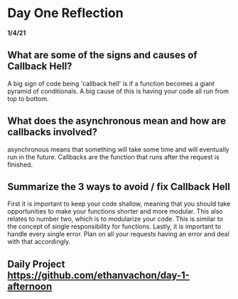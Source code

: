 # Day One Reflection
__1/4/21__

## What are some of the signs and causes of Callback Hell?
A big sign of code being 'callback hell' is if a function becomes a giant pyramid of conditionals. A big cause of this is having your code all run from top to bottom.

## What does the asynchronous mean and how are callbacks involved?
asynchronous means that something will take some time and will eventually run in the future. Callbacks are the function that runs after the request is finished.

## Summarize the 3 ways to avoid / fix Callback Hell
First it is important to keep your code shallow, meaning that you should take opportunities to make your functions shorter and more modular. This also relates to number two, which is to modularize your code. This is similar to the concept of single responsibility for functions. Lastly, it is important to handle every single error. Plan on all your requests having an error and deal with that accordingly.


## Daily Project https://github.com/ethanvachon/day-1-afternoon